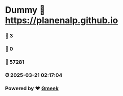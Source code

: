 # Dummy :link: https://planenalp.github.io 
### :page_facing_up: [3](https://planenalp.github.io/tag.html) 
### :speech_balloon: 0 
### :hibiscus: 57281 
### :alarm_clock: 2025-03-21 02:17:04 
### Powered by :heart: [Gmeek](https://github.com/Meekdai/Gmeek)
